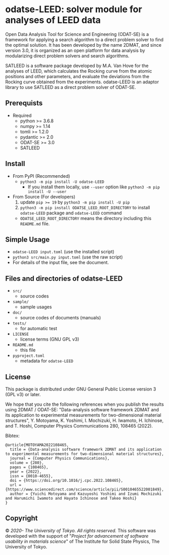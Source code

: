 # odatse-LEED: solver module for analyses of LEED data

Open Data Analysis Tool for Science and Engineering (ODAT-SE) is a framework for applying a search algorithm to a direct problem solver to find the optimal solution. It has been developed by the name 2DMAT, and since version 3.0, it is organized as an open platform for data analysis by modularizing direct problem solvers and search algorithms.

SATLEED is a software package developed by M.A. Van Hove for the analyses of LEED, which calculates the Rocking curve from the atomic positions and other parameters, and evaluate the deviations from the Rocking curve obtained from the experiments. odatse-LEED is an adaptor library to use SATLEED as a direct problem solver of ODAT-SE.


## Prerequists

- Required
  - python >= 3.6.8
  - numpy >= 1.14
  - tomli >= 1.2.0
  - pydantic >= 2.0
  - ODAT-SE >= 3.0
  - SATLEED

## Install

- From PyPI (Recommended)
  - `python3 -m pip install -U odatse-LEED`
    - If you install them locally, use `--user` option like `python3 -m pip install -U --user`
- From Source (For developers)
  1. update `pip >= 19` by `python3 -m pip install -U pip`
  2. `python3 -m pip install ODATSE_LEED_ROOT_DIRECTORY` to install `odatse-LEED` package and `odatse-LEED` command
    - `ODATSE_LEED_ROOT_DIRECTORY` means the directory including this `README.md` file.

## Simple Usage

- `odatse-LEED input.toml` (use the installed script)
- `python3 src/main.py input.toml` (use the raw script)
- For details of the input file, see the document.

## Files and directories of odatse-LEED

- `src/`
  - source codes
- `sample/`
  - sample usages
- `doc/`
  - source codes of documents (manuals)
- `tests/`
  - for automatic test
- `LICENSE`
  - license terms (GNU GPL v3)
- `README.md`
  - this file
- `pyproject.toml`
  - metadata for `odatse-LEED`

## License

This package is distributed under GNU General Public License version 3 (GPL v3) or later.

We hope that you cite the following references when you publish the results using 2DMAT / ODAT-SE:
"Data-analysis software framework 2DMAT and its application to experimental measurements for two-dimensional material structures",
Y. Motoyama, K. Yoshimi, I. Mochizuki, H. Iwamoto, H. Ichinose, and T. Hoshi, Computer Physics Communications 280, 108465 (2022).

Bibtex:
```
@article{MOTOYAMA2022108465,
  title = {Data-analysis software framework 2DMAT and its application to experimental measurements for two-dimensional material structures},
  journal = {Computer Physics Communications},
  volume = {280},
  pages = {108465},
  year = {2022},
  issn = {0010-4655},
  doi = {https://doi.org/10.1016/j.cpc.2022.108465},
  url = {https://www.sciencedirect.com/science/article/pii/S0010465522001849},
  author = {Yuichi Motoyama and Kazuyoshi Yoshimi and Izumi Mochizuki and Harumichi Iwamoto and Hayato Ichinose and Takeo Hoshi}
}
```

## Copyright

© *2020- The University of Tokyo. All rights reserved.*
This software was developed with the support of "*Project for advancement of software usability in materials science*" of The Institute for Solid State Physics, The University of Tokyo.

[source/master]: https://github.com/2DMAT/odatse-LEED/
[source/develop]: https://github.com/2DMAT/odatse-LEED/tree/develop
[ci/master/badge]: https://github.com/2DMAT/odatse-LEED/workflows/Test/badge.svg?branch=master
[ci/master/uri]: https://github.com/2DMAT/odatse-LEED/actions?query=branch%3Amaster
[doc/en/badge]: https://img.shields.io/badge/doc-English-blue.svg
[doc/ja/badge]: https://img.shields.io/badge/doc-Japanese-blue.svg
[doc/master/en/uri]: https://2DMAT.github.io/odatse-LEED/manual/master/en/index.html
[doc/master/ja/uri]: https://2DMAT.github.io/odatse-LEED/manual/master/ja/index.html
[doc/develop/en/uri]: https://2DMAT.github.io/odatse-LEED/manual/develop/en/index.html
[doc/develop/ja/uri]: https://2DMAT.github.io/odatse-LEED/manual/develop/ja/index.html
